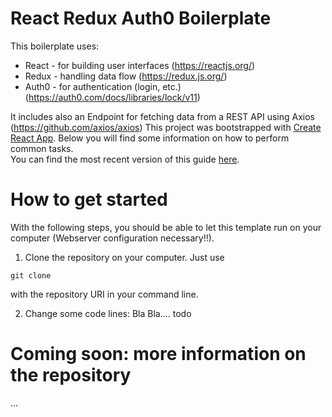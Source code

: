 # React Redux Auth0 Boilerplate

This boilerplate uses:
* React - for building user interfaces (https://reactjs.org/)
* Redux - handling data flow (https://redux.js.org/)
* Auth0 - for authentication (login, etc.) (https://auth0.com/docs/libraries/lock/v11)

It includes also an Endpoint for fetching data from a REST API using Axios (https://github.com/axios/axios)
This project was bootstrapped with [Create React App](https://github.com/facebookincubator/create-react-app).
Below you will find some information on how to perform common tasks.<br>
You can find the most recent version of this guide [here](https://github.com/facebookincubator/create-react-app/blob/master/packages/react-scripts/template/README.md).

# How to get started

With the following steps, you should be able to let this template run on your computer (Webserver configuration necessary!!).

1. Clone the repository on your computer. Just use 
```
git clone
```
with the repository URI in your command line.

2. Change some code lines:
Bla Bla.... todo

# Coming soon: more information on the repository
...


